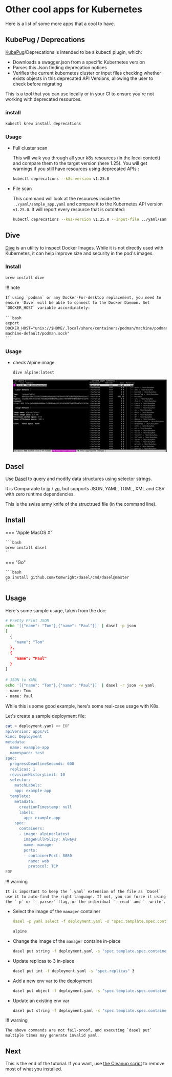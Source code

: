 # Other cool apps for Kubernetes

Here is a list of some more apps that a cool to have.

## KubePug / Deprecations

[KubePug](https://github.com/rikatz/kubepug)/Deprecations is intended to be a kubectl plugin, which:

- Downloads a swagger.json from a specific Kubernetes version
- Parses this Json finding deprecation notices
- Verifies the current kubernetes cluster or input files checking whether exists objects in this deprecated API Versions, allowing the user to check before migrating

This is a tool that you can use locally or in your CI to ensure you're not working with deprecated resources.

### install

```bash
kubectl krew install deprecations
```

### Usage

- Full cluster scan

    This will walk you through all your k8s resources (in the local context) and compare them to the target version (here 1.25). You will get warnings if you still have resources using deprecated APIs :

    ```bash
    kubectl deprecations --k8s-version v1.25.0
    ```

- File scan

    This command will look at the resources inside the `../yaml/sample_app.yaml` and compare it to the Kubernetes API version `v1.25.0`. It will report every resource that is outdated:

    ```bash
    kubectl deprecations --k8s-version v1.25.0 --input-file ../yaml/sample_app.yaml
    ```

## Dive

[Dive](https://github.com/wagoodman/dive) is an utility to inspect Docker Images. While it is not directly used with Kubernetes, it can help improve size and security in the pod's images.

### Install

```bash
brew install dive
```

!!! note

    If using `podman` or any Docker-For-desktop replacement, you need to ensure `Dive` will be able to connect to the Docker Daemon. Set `DOCKER_HOST` variable accordinately:

    ```bash
    export DOCKER_HOST="unix://$HOME/.local/share/containers/podman/machine/podman-machine-default/podman.sock"
    ```

### Usage

- check Alpine image

    ```bash
    dive alpine:latest
    ```

    ![Dive alpine:latest](img/dive_alpine_latest.png)

## Dasel

Use [Dasel](https://github.com/TomWright/dasel) to query and modify data structures using selector strings.

It is Comparable to [jq](https://github.com/stedolan/jq) / [yq](https://github.com/kislyuk/yq), but supports JSON, YAML, TOML, XML and CSV with zero runtime dependencies.

This is the swiss army knife of the structrued file (in the command line).

## Install

=== "Apple MacOS X"

    ```bash
    brew install dasel
    ```

=== "Go"

    ```bash
    go install github.com/tomwright/dasel/cmd/dasel@master
    ```


## Usage

Here's some sample usage, taken from the doc:

```bash
# Pretty Print JSON
echo '[{"name": "Tom"},{"name": "Paul"}]' | dasel -p json
[
  {
	"name": "Tom"
  },
  {
	"name": "Paul"
  }
]

# JSON to YAML
echo '[{"name": "Tom"},{"name": "Paul"}]' | dasel -r json -w yaml
- name: Tom
- name: Paul

```

While this is some good example, here's some real-case usage with K8s.

Let's create a sample deployment file:

```bash linenums="1"
cat > deployment.yaml << EOF
apiVersion: apps/v1
kind: Deployment
metadata:
  name: example-app
  namespace: test
spec:
  progressDeadlineSeconds: 600
  replicas: 1
  revisionHistoryLimit: 10
  selector:
    matchLabels:
    app: example-app
  template:
    metadata:
  	  creationTimestamp: null
  	  labels:
        app: example-app
    spec:
      containers:
      - image: alpine:latest
        imagePullPolicy: Always
        name: manager
        ports:
        - containerPort: 8080
          name: web
          protocol: TCP
EOF
```

!!! warning

    It is important to keep the `.yaml` extension of the file as `Dasel` use it to auto-find the right language. If not, you can force it using the `-p` or `--parser` flag, or the individual `--read` and `--write`.

- Select the image of the `manager` container
  
    ```yaml
    dasel -p yaml select -f deployment.yaml -s "spec.template.spec.containers.(name=manager).image"
    ```
    ```bash
    alpine
    ```

- Change the image of the `manager` containe in-place

    ```bash
    dasel put string -f deployment.yaml -s "spec.template.spec.containers.(name=manager).image" "ubuntu:latest"
    ```

- Update replicas to 3 in-place
  
    ```bash
    dasel put int -f deployment.yaml -s "spec.replicas" 3
    ```

- Add a new env var to the deployment

    ```bash
    dasel put object -f deployment.yaml -s "spec.template.spec.containers.(name=manager).env.[]" -t string -t string name=MY_NEW_ENV_VAR value=MY_NEW_VALUE
    ```

- Update an existing env var

    ```bash
    dasel put string -f deployment.yaml -s "spec.template.spec.containers.(name=manager).env.(name=MY_NEW_ENV_VAR).value" NEW_VALUE
    ```

!!! warning

    The above commands are not fail-proof, and executing `dasel put` multiple times may generate invalid yaml.

## Next

This is the end of the tutorial. If you want, use [the Cleanup script](../cleanup/cleanup.md) to remove most of what you installed.
